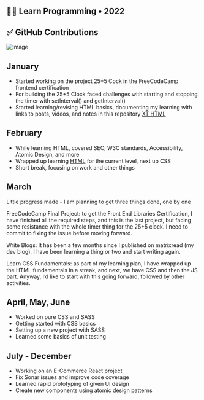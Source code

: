 ## 👨‍💻 Learn Programming • 2022

## ✅ GitHub Contributions
![image](https://github.com/user-attachments/assets/9ec45bd7-35da-4dcc-a46b-a32b7f00a223)

## January
- Started working on the project 25+5 Cock in the FreeCodeCamp frontend certification
- For building the 25+5 Clock faced challenges with starting and stopping the timer with setInterval() and getInterval()
- Started learning/revising HTML basics, documenting my learning with links to posts, videos, and notes in this repository [XT HTML](https://github.com/abhiramready/XT-HTML)

## February
- While learning HTML, covered SEO, W3C standards, Accessibility, Atomic Design, and more
- Wrapped up learning [HTML](https://github.com/abhiramready/XT-HTML) for the current level, next up CSS
- Short break, focusing on work and other things

## March
Little progress made - I am planning to get three things done, one by one

FreeCodeCamp Final Project: to get the Front End Libraries Certification, I have finished all the required steps, and this is the last project, but facing some resistance with the whole timer thing for the 25+5 clock. I need to commit to fixing the issue before moving forward.

Write Blogs: It has been a few months since I published on matrixread (my dev blog). I have been learning a thing or two and start writing again.

Learn CSS Fundamentals: as part of my learning plan, I have wrapped up the HTML fundamentals in a streak, and next, we have CSS and then the JS part. Anyway, I’d like to start with this going forward, followed by other activities.

## April, May, June

- Worked on pure CSS and SASS
- Getting started with CSS basics
- Setting up a new project with SASS
- Learned some basics of unit testing

## July - December
- Working on an E-Commerce React project
- Fix Sonar issues and improve code coverage
- Learned rapid prototyping of given UI design
- Create new components using atomic design patterns
